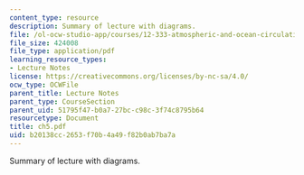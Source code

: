 ```yaml
---
content_type: resource
description: Summary of lecture with diagrams.
file: /ol-ocw-studio-app/courses/12-333-atmospheric-and-ocean-circulations-spring-2004/b20138cc2653f70b4a49f82b0ab7ba7a_ch5.pdf
file_size: 424008
file_type: application/pdf
learning_resource_types:
- Lecture Notes
license: https://creativecommons.org/licenses/by-nc-sa/4.0/
ocw_type: OCWFile
parent_title: Lecture Notes
parent_type: CourseSection
parent_uid: 51795f47-b0a7-27bc-c98c-3f74c8795b64
resourcetype: Document
title: ch5.pdf
uid: b20138cc-2653-f70b-4a49-f82b0ab7ba7a
---
```

Summary of lecture with diagrams.